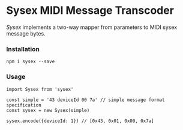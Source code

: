 # Sysex MIDI Message Transcoder

_Sysex_ implements a two-way mapper from parameters to MIDI sysex message bytes.

### Installation

`npm i sysex --save`

### Usage

```
import Sysex from 'sysex'

const simple = '43 deviceId 00 7a' // simple message format specification
const sysex = new Sysex(simple)

sysex.encode({deviceId: 1}) // [0x43, 0x01, 0x00, 0x7a]
```
